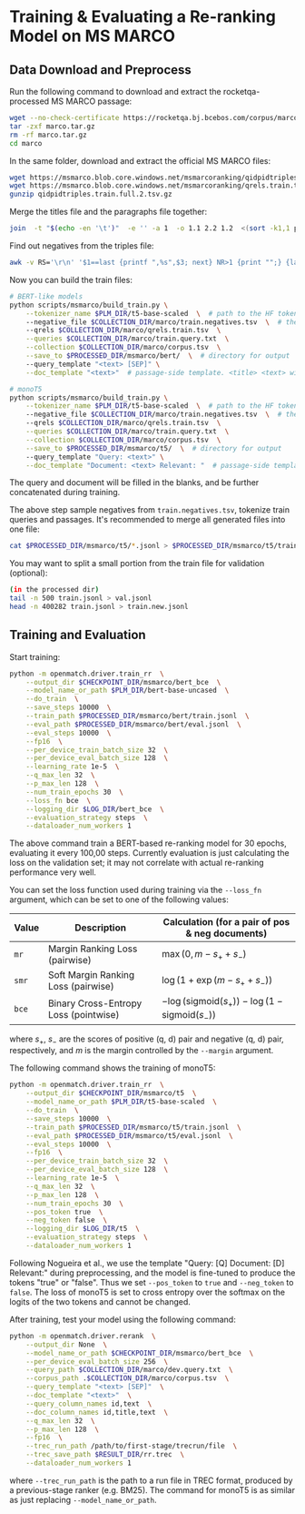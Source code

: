 # Training & Evaluating a Re-ranking Model on MS MARCO

## Data Download and Preprocess

Run the following command to download and extract the rocketqa-processed MS MARCO passage:

```bash
wget --no-check-certificate https://rocketqa.bj.bcebos.com/corpus/marco.tar.gz
tar -zxf marco.tar.gz
rm -rf marco.tar.gz
cd marco
```

In the same folder, download and extract the official MS MARCO files:

```bash
wget https://msmarco.blob.core.windows.net/msmarcoranking/qidpidtriples.train.full.2.tsv.gz
wget https://msmarco.blob.core.windows.net/msmarcoranking/qrels.train.tsv -O qrels.train.tsv
gunzip qidpidtriples.train.full.2.tsv.gz
```

Merge the titles file and the paragraphs file together:

```bash
join  -t "$(echo -en '\t')"  -e '' -a 1  -o 1.1 2.2 1.2  <(sort -k1,1 para.txt) <(sort -k1,1 para.title.txt) | sort -k1,1 -n > corpus.tsv
```

Find out negatives from the triples file:

```bash
awk -v RS='\r\n' '$1==last {printf ",%s",$3; next} NR>1 {print "";} {last=$1; printf "%s\t%s",$1,$3;} END{print "";}' qidpidtriples.train.full.2.tsv > train.negatives.tsv
```

Now you can build the train files: 

```bash
# BERT-like models
python scripts/msmarco/build_train.py \
    --tokenizer_name $PLM_DIR/t5-base-scaled  \  # path to the HF tokenizer
    --negative_file $COLLECTION_DIR/marco/train.negatives.tsv  \  # the above negatives file
    --qrels $COLLECTION_DIR/marco/qrels.train.tsv  \
    --queries $COLLECTION_DIR/marco/train.query.txt  \
    --collection $COLLECTION_DIR/marco/corpus.tsv  \
    --save_to $PROCESSED_DIR/msmarco/bert/  \  # directory for output
    --query_template "<text> [SEP]" \
    --doc_template "<text>"  # passage-side template. <title> <text> will be replaced
```

```bash
# monoT5
python scripts/msmarco/build_train.py \
    --tokenizer_name $PLM_DIR/t5-base-scaled  \  # path to the HF tokenizer
    --negative_file $COLLECTION_DIR/marco/train.negatives.tsv  \  # the above negatives file
    --qrels $COLLECTION_DIR/marco/qrels.train.tsv  \
    --queries $COLLECTION_DIR/marco/train.query.txt  \
    --collection $COLLECTION_DIR/marco/corpus.tsv  \
    --save_to $PROCESSED_DIR/msmarco/t5/  \  # directory for output
    --query_template "Query: <text>" \
    --doc_template "Document: <text> Relevant: "  # passage-side template. <title> <text> will be replaced
```

The query and document will be filled in the blanks, and be further concatenated during training.

The above step sample negatives from `train.negatives.tsv`, tokenize train queries and passages. It's recommended to merge all generated files into one file:

```bash
cat $PROCESSED_DIR/msmarco/t5/*.jsonl > $PROCESSED_DIR/msmarco/t5/train.jsonl
```

You may want to split a small portion from the train file for validation (optional):

```bash
(in the processed dir)
tail -n 500 train.jsonl > val.jsonl
head -n 400282 train.jsonl > train.new.jsonl
```

## Training and Evaluation

Start training:

```bash
python -m openmatch.driver.train_rr  \
    --output_dir $CHECKPOINT_DIR/msmarco/bert_bce  \
    --model_name_or_path $PLM_DIR/bert-base-uncased  \
    --do_train  \
    --save_steps 10000  \
    --train_path $PROCESSED_DIR/msmarco/bert/train.jsonl  \
    --eval_path $PROCESSED_DIR/msmarco/bert/eval.jsonl  \
    --eval_steps 10000  \
    --fp16  \
    --per_device_train_batch_size 32  \
    --per_device_eval_batch_size 128  \
    --learning_rate 1e-5  \
    --q_max_len 32  \
    --p_max_len 128  \
    --num_train_epochs 30  \
    --loss_fn bce  \
    --logging_dir $LOG_DIR/bert_bce  \
    --evaluation_strategy steps  \
    --dataloader_num_workers 1
```

The above command train a BERT-based re-ranking model for 30 epochs, evaluating it every 100,00 steps. Currently evaluation is just calculating the loss on the validation set; it may not correlate with actual re-ranking performance very well. 

You can set the loss function used during training via the `--loss_fn` argument, which can be set to one of the following values:

|Value|Description|Calculation (for a pair of pos & neg documents)|
|---|---|---|
|`mr`|Margin Ranking Loss (pairwise)|$\max (0, m - s_+ + s_-)$|
|`smr`|Soft Margin Ranking Loss (pairwise)|$\log (1 + \exp(m - s_+ + s_-))$|
|`bce`|Binary Cross-Entropy Loss (pointwise)|$-\log(\text{sigmoid}(s_+))-\log(1-\text{sigmoid}(s_-))$|

where $s_+$, $s_-$ are the scores of positive (q, d) pair and negative (q, d) pair, respectively, and $m$ is the margin controlled by the `--margin` argument.

The following command shows the training of monoT5:

```bash
python -m openmatch.driver.train_rr  \
    --output_dir $CHECKPOINT_DIR/msmarco/t5  \
    --model_name_or_path $PLM_DIR/t5-base-scaled  \
    --do_train  \
    --save_steps 10000  \
    --train_path $PROCESSED_DIR/msmarco/t5/train.jsonl  \
    --eval_path $PROCESSED_DIR/msmarco/t5/eval.jsonl  \
    --eval_steps 10000  \
    --fp16  \
    --per_device_train_batch_size 32  \
    --per_device_eval_batch_size 128  \
    --learning_rate 1e-5  \
    --q_max_len 32  \
    --p_max_len 128  \
    --num_train_epochs 30  \
    --pos_token true  \
    --neg_token false  \
    --logging_dir $LOG_DIR/t5  \
    --evaluation_strategy steps  \
    --dataloader_num_workers 1
```

Following Nogueira et al., we use the template "Query: [Q] Document: [D] Relevant:" during preprocessing, and the model is fine-tuned to produce the tokens "true" or "false". Thus we set `--pos_token` to `true` and `--neg_token` to `false`. The loss of monoT5 is set to cross entropy over the softmax on the logits of the two tokens and cannot be changed.

After training, test your model using the following command:

```bash
python -m openmatch.driver.rerank  \
    --output_dir None  \
    --model_name_or_path $CHECKPOINT_DIR/msmarco/bert_bce  \
    --per_device_eval_batch_size 256  \
    --query_path $COLLECTION_DIR/marco/dev.query.txt  \
    --corpus_path .$COLLECTION_DIR/marco/corpus.tsv  \
    --query_template "<text> [SEP]"  \
    --doc_template "<text>"  \
    --query_column_names id,text  \
    --doc_column_names id,title,text  \
    --q_max_len 32  \
    --p_max_len 128  \
    --fp16  \
    --trec_run_path /path/to/first-stage/trecrun/file  \
    --trec_save_path $RESULT_DIR/rr.trec  \
    --dataloader_num_workers 1 
```

where `--trec_run_path` is the path to a run file in TREC format, produced by a previous-stage ranker (e.g. BM25). The command for monoT5 is as similar as just replacing `--model_name_or_path`.